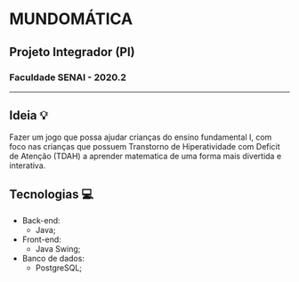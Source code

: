 # MUNDOMÁTICA
## Projeto Integrador (PI)
### Faculdade SENAI - 2020.2
------------------------------------
## Ideia :bulb:

Fazer um jogo que possa ajudar crianças do ensino fundamental I, com foco nas crianças que possuem Transtorno de Hiperatividade com Deficit de Atenção (TDAH) a aprender matematica de uma forma mais divertida e interativa.

## Tecnologias :computer:

- Back-end:
  - Java;
- Front-end:
  - Java Swing;
- Banco de dados:
  - PostgreSQL;
